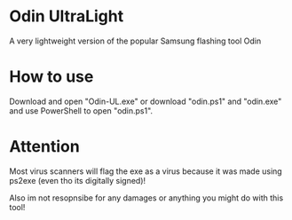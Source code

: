 # Odin UltraLight
A very lightweight version of the popular Samsung flashing tool Odin
# How to use
Download and open "Odin-UL.exe" or download "odin.ps1" and "odin.exe" and use PowerShell to open "odin.ps1".
# Attention
Most virus scanners will flag the exe as a virus because it was made using ps2exe (even tho its digitally signed)!

Also im not resopnsibe for any damages or anything you might do with this tool!
